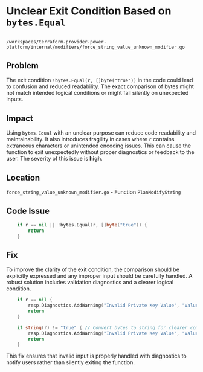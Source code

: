# Unclear Exit Condition Based on `bytes.Equal`

##

`/workspaces/terraform-provider-power-platform/internal/modifiers/force_string_value_unknown_modifier.go`

## Problem

The exit condition `!bytes.Equal(r, []byte("true"))` in the code could lead to confusion and reduced readability. The exact comparison of bytes might not match intended logical conditions or might fail silently on unexpected inputs.

## Impact

Using `bytes.Equal` with an unclear purpose can reduce code readability and maintainability. It also introduces fragility in cases where `r` contains extraneous characters or unintended encoding issues. This can cause the function to exit unexpectedly without proper diagnostics or feedback to the user. The severity of this issue is **high**.

## Location

`force_string_value_unknown_modifier.go` - Function `PlanModifyString`

## Code Issue

```go
	if r == nil || !bytes.Equal(r, []byte("true")) {
		return
	}
```

## Fix

To improve the clarity of the exit condition, the comparison should be explicitly expressed and any improper input should be carefully handled. A robust solution includes validation diagnostics and a clearer logical condition.

```go
	if r == nil {
		resp.Diagnostics.AddWarning("Invalid Private Key Value", "Value of 'force_value_unknown' is nil, skipping modifier.")
		return
	}

	if string(r) != "true" { // Convert bytes to string for clearer comparison
		resp.Diagnostics.AddWarning("Invalid Private Key Value", "Value of 'force_value_unknown' is not 'true', skipping modifier.")
		return
	}
```

This fix ensures that invalid input is properly handled with diagnostics to notify users rather than silently exiting the function.